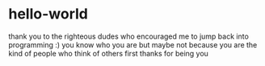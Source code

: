 # hello-world

thank you to the righteous dudes who encouraged me to jump back into programming :)
you know who you are but maybe not because you are the kind of people who think of others first
thanks for being you
